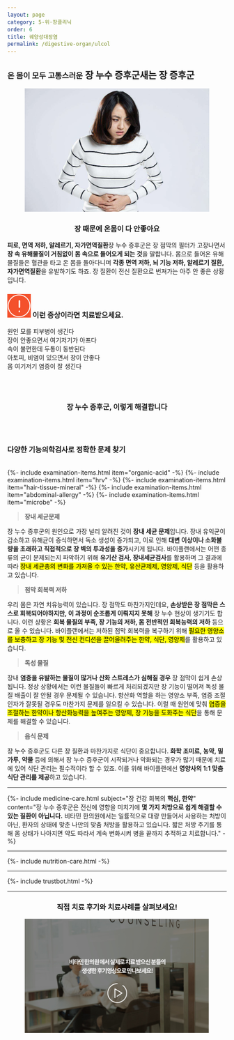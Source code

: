 ```yaml
---
layout: page
category: 5-위·장클리닉
order: 6
title: 궤양성대장염 
permalink: /digestive-organ/ulcol
---
```


<h2 class="content-heading">
  <small>온 몸이 모두 고통스러운</small>
  <strong>장 누수 증후군</strong>새는 장 증후군
</h2>

<figure>
  <img src="/assets/20190731_03.jpg" alt="">
</figure>

<h3 style="text-align:center">장 때문에 온몸이 다 안좋아요</h3>
<p><b>피로, 면역 저하, 알레르기, 자가면역질환</b>장 누수 증후군은 장 점막의 필터가 고장나면서 <b>장 속 유해물질이 거침없이 몸 속으로 들어오게 되는 것</b>을 말합니다. 몸으로 들어온 유해물질들은 혈관을 타고 온 몸을 돌아다니며 <b>각종 면역 저하, 뇌 기능 저하, 알레르기 질환, 자가면역질환</b>을 유발하기도 하죠. 장 질환이 전신 질환으로 번져가는 아주 안 좋은 상황입니다.</p>

<div class="content-caution">
  <h3>
    <img src="/assets/icon-warning.svg" alt="">
    이런 증상이라면 치료받으세요.
  </h3>
  <p>
    원인 모를 피부병이 생긴다<br>
    장이 안좋으면서 여기저기가 아프다<br>
    속이 불편한데 두통이 동반된다<br>
    아토피, 비염이 있으면서 장이 안좋다<br>
    몸 여기저기 염증이 잘 생긴다
  </p>
</div>

<br><br>
<h3 style="text-align:center">장 누수 증후군, <strong>이렇게 해결합니다</strong></h3>
<br><br>
<h3><strong>다양한 기능의학검사</strong>로 정확한 문제 찾기</h3><br>
{%- include examination-items.html item="organic-acid" -%}
{%- include examination-items.html item="hrv" -%}
{%- include examination-items.html item="hair-tissue-mineral" -%}
{%- include examination-items.html item="abdominal-allergy" -%}
{%- include examination-items.html item="microbe" -%}


<div class="content-sculptpost">
  <blockquote>
    <strong>장내 세균문제</strong><br>
  </blockquote>
  <p>
  장 누수 증후군의 원인으로 가장 널리 알려진 것이 <b>장내 세균 문제</b>입니다. 장내 유익균이 감소하고 유해균이 증식하면서 독소 생성이 증가되고, 이로 인해 <b>대변 이상이나 소화불량을 초래하고 직접적으로 장 벽의 투과성을 증가</b>시키게 됩니다. 바이플랜에서는 어떤 종류의 균이 문제되는지 파악하기 위해 <b>유기산 검사, 장내세균검사</b>를 활용하며 그 결과에 따라 <mark>장내 세균총의 변화를 가져올 수 있는 한약, 유산균제제, 영양제, 식단</mark> 등을 활용하고 있습니다.
  </p>
  <blockquote>
    <strong>점막 회복력 저하</strong><br>
  </blockquote>
  <p>
  우리 몸은 자연 치유능력이 있습니다. 장 점막도 마찬가지인데요, <b>손상받은 장 점막은 스스로 회복되어야하지만, 이 과정이 순조롭게 이뤄지지 못해</b> 장 누수 현상이 생기기도 합니다. 이런 상황은 <b>회복 물질의 부족, 장 기능의 저하, 몸 전반적인 회복능력의 저하</b> 등으로 올 수 있습니다. 바이플랜에서는 저하된 점막 회복력을 복구하기 위해 <mark>필요한 영양소를 보충하고 장 기능 및 전신 컨디션을 끌어올려주는 한약, 식단, 영양제</mark>를 활용하고 있습니다.
  </p>
  <blockquote>
    <strong>독성 물질</strong><br>
  </blockquote>
  <p>
  장내 <b>염증을 유발하는 물질이 많거나 산화 스트레스가 심해질 경우</b> 장 점막이 쉽게 손상됩니다. 정상 상황에서는 이런 물질들이 빠르게 처리되겠지만 장 기능이 떨어져 독성 물질 배출이 잘 안될 경우 문제될 수 있습니다. 항산화 역할을 하는 영양소 부족, 염증 조절 인자가 잘못될 경우도 마찬가지 문제를 일으킬 수 있습니다. 이럴 때 원인에 맞춰 <mark>염증을 조절하는 한약이나 항산화능력을 높여주는 영양제, 장 기능을 도화주는 식단</mark>을 통해 문제를 해결할 수 있습니다.
  </p>
  <blockquote>
    <strong>음식 문제</strong><br>
  </blockquote>
  <p>
  장 누수 증후군도 다른 장 질환과 마찬가지로 식단이 중요합니다. <b>화학 조미료, 농약, 밀가루, 약물</b> 등에 의해서 장 누수 증후군이 시작되거나 악화되는 경우가 많기 때문에 치료에 있어 식단 관리는 필수적이라 할 수 있죠. 이를 위해 바이플랜에선 <b>영양사의 1:1 맞춤 식단 관리를 제공</b>하고 있습니다.
  </p>
</div>

<hr>

{%- include medicine-care.html subject="장 건강 회복의 <strong>핵심, 한약</strong>" content="장 누수 증후군은 전신에 영향을 미치기에 <strong>몇 가지 처방으로 쉽게 해결할 수 있는 질환이 아닙니다.</strong> 비타민 한의원에서는 일률적으로 대량 만들어서 사용하는 처방이 아닌, 환자의 상태에 맞춘 나만의 맞춤 처방을 활용하고 있습니다. 짧은 처방 주기를 통해 몸 상태가 나아지면 약도 따라서 계속 변화시켜 병을 끝까지 추적하고 치료합니다." -%}

<hr>

{%- include nutrition-care.html -%}

<hr>

{%- include trustbot.html -%}

<hr>

<h3 style="text-align:center">직접 <strong>치료 후기와 치료사례</strong>를 살펴보세요!</h3>
<figure>
  <a href="/about/review">
    <img src="/assets/img-goreview.jpg" alt="치료 후기와 사례 보기">
  </a>
</figure>
